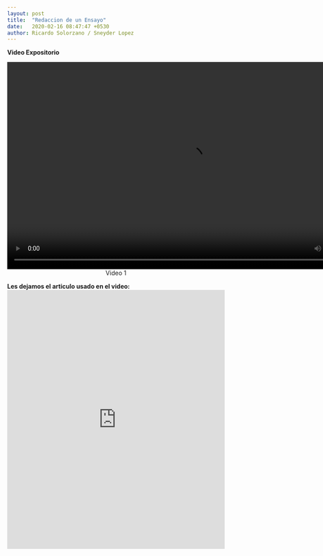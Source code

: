 ```yaml
---
layout: post
title:  "Redaccion de un Ensayo"
date:   2020-02-16 08:47:47 +0530
author: Ricardo Solorzano / Sneyder Lopez
---
```



<pa><b>Video Expositorio</b><br>
<center><video src="https://r5---sn-q4fl6nss.c.drive.google.com/videoplayback?expire=1581877968&ei=kFJJXoTYMevYzLUPkuC8yAs&ip=190.131.35.206&cp=QVNNU0lfVllUSVhOOnhnRnZnbXFxY1htalNSei0tV2Y4M3dNb213bXNGRUxKcl9DWjB6TkJDUnI&id=bc6e4614fe81af33&itag=18&source=webdrive&requiressl=yes&sc=yes&ttl=transient&susc=dr&driveid=1tVYYZ7E_FBVMP_STz21ju337Jv2qhohl&app=explorer&mime=video/mp4&dur=553.540&lmt=1581863255602061&sparams=expire,ei,ip,cp,id,itag,source,requiressl,ttl,susc,driveid,app,mime,dur,lmt&sig=ALgxI2wwRQIhAN9EBmbx0vWaJcojlilnvnt7a6MT1anjZWH_PVfE_t6HAiBuV9WCVghiaSEDZnhCpINfkasbXpUCV8DIZeCGy1ES6A==&cpn=qVc8zoX0N-wCakgo&c=WEB_EMBEDDED_PLAYER&cver=20200214&redirect_counter=1&cm2rm=sn-hp5ke76&req_id=3476800d070336e2&cms_redirect=yes&mm=34&mn=sn-q4fl6nss&ms=ltu&mt=1581863303&mv=u&mvi=4&pl=24&lsparams=mm,mn,ms,mv,mvi,pl,sc&lsig=AHylml4wRAIgCspXWtks2QlQynqtejfabmWASRFKRxAWY3aA5sGCyFgCICXOhgbLjtS7_NR9a64Jb3oDbNQwukm4Ip-7wAttHGXU" width="840" height="480" controls></video></center>
<center><a>Video 1</a></center>


<p><b>Les dejamos el articulo usado en el video:</b>
<embed src="https://davenplay.github.io/blog/assets/images/ensayo.pdf" type="application/pdf" width="100%" height="600px" />

